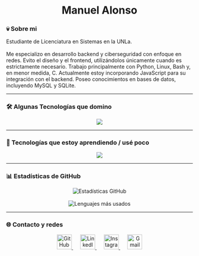 <h1 align="center"> Manuel Alonso</h1>

### **💀 Sobre mi**
Estudiante de Licenciatura en Sistemas en la UNLa.
<br></br>
Me especializo en desarrollo backend y ciberseguridad con enfoque en redes. Evito el diseño y el frontend, utilizándolos únicamente cuando es estrictamente necesario.
Trabajo principalmente con Python, Linux, Bash y, en menor medida, C. Actualmente estoy incorporando JavaScript para su integración con el backend. Poseo conocimientos en bases de datos, incluyendo MySQL y SQLite.

---

### 🛠️ Algunas Tecnologías que domino

<p align="center">
  <img src="https://skillicons.dev/icons?i=python,c,linux,bash,github,git,vscode,sqlite" />
</p>

---
### 🧪 Tecnologías que estoy aprendiendo / usé poco
<p align="center">
  <img src="https://skillicons.dev/icons?i=js,mysql,css,html" />
</p>

---

### 📊 Estadísticas de GitHub

<p align="center">
  <img src="https://github-readme-stats.vercel.app/api?username=ManuelAlonso01&show_icons=true&theme=tokyonight&locale=es&title_color=cba6f7&text_color=cdd6f4&icon_color=89b4fa&border_radius=10" alt="Estadísticas GitHub" />
  <br/><br/>
  <img src="https://github-readme-stats.vercel.app/api/top-langs/?username=ManuelAlonso01&layout=compact&theme=tokyonight&locale=es&title_color=cba6f7&text_color=cdd6f4" alt="Lenguajes más usados"/>

</p>

---

### 🌐 Contacto y redes

<p align="center">
  <a href="https://github.com/ManuelAlonso01" title="GitHub">
    <img src="https://img.icons8.com/ios-glyphs/50/cba6f7/github.png" width="40" height="40" alt="GitHub"/>
  </a>
  &nbsp;&nbsp;&nbsp;&nbsp;
  <a href="https://www.linkedin.com/in/manuel-alonso-dev/" title="LinkedIn">
    <img src="https://img.icons8.com/ios-filled/50/cba6f7/linkedin.png" width="40" height="40" alt="LinkedIn"/>
  </a>
  &nbsp;&nbsp;&nbsp;&nbsp;
  <a href="https://www.instagram.com/manuel_2.00.6/" title="Instagram">
    <img src="https://img.icons8.com/ios-filled/50/cba6f7/instagram-new.png" width="40" height="40" alt="Instagram"/>
  </a>
  &nbsp;&nbsp;&nbsp;&nbsp;
  <a href="mailto:alonsomanueldev@gmail.com" title="Gmail">
    <img src="https://img.icons8.com/ios-filled/50/cba6f7/gmail.png" width="40" height="40" alt="Gmail"/>
  </a>
</p>



